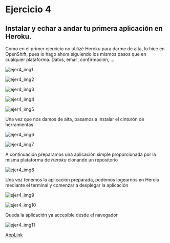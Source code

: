 # Ejercicio 4

## Instalar y echar a andar tu primera aplicación en Heroku.

Como en el primer ejercicio no utilizé Heroku para darme de alta, lo hice en OpenShift, pues lo hago ahora siguiendo los mismos pasos que en cualquier plataforma. Datos, email, confirmación, ...

![ejer4_img1](http://googledrive.com/host/0B5Yam2FWqtZPOUY1RGEyY1ZKLXM/Ejercicio4_1.png)

![ejer4_img2](http://googledrive.com/host/0B5Yam2FWqtZPOUY1RGEyY1ZKLXM/Ejercicio4_2.png)

![ejer4_img3](http://googledrive.com/host/0B5Yam2FWqtZPOUY1RGEyY1ZKLXM/Ejercicio4_3.png)

![ejer4_img4](http://googledrive.com/host/0B5Yam2FWqtZPOUY1RGEyY1ZKLXM/Ejercicio4_4.png)

![ejer4_img5](http://googledrive.com/host/0B5Yam2FWqtZPOUY1RGEyY1ZKLXM/Ejercicio4_5.png)

Una vez que nos damos de alta, pasamos a instalar el cinturón de herramientas

![ejer4_img6](http://googledrive.com/host/0B5Yam2FWqtZPOUY1RGEyY1ZKLXM/Ejercicio4_6.png)

![ejer4_img7](http://googledrive.com/host/0B5Yam2FWqtZPOUY1RGEyY1ZKLXM/Ejercicio4_7.png)

A continuación preparamos una aplicación simple proporcionada por la misma plataforma de *Heroku* clonando un repositorio

![ejer4_img8](http://googledrive.com/host/0B5Yam2FWqtZPOUY1RGEyY1ZKLXM/Ejercicio4_8.png)

Una vez tenemos la aplicación preparada, podemos logearnos en Herolu mediante el terminal y comenzar a desplegar la aplicación

![ejer4_img9](http://googledrive.com/host/0B5Yam2FWqtZPOUY1RGEyY1ZKLXM/Ejercicio4_9.png)

![ejer4_img10](http://googledrive.com/host/0B5Yam2FWqtZPOUY1RGEyY1ZKLXM/Ejercicio4_10.png)

Queda la aplicación ya accesible desde el navegador

![ejer4_img11](http://googledrive.com/host/0B5Yam2FWqtZPOUY1RGEyY1ZKLXM/Ejercicio4_11.png)

[AppLink](https://ejer4ccheroku.herokuapp.com/)